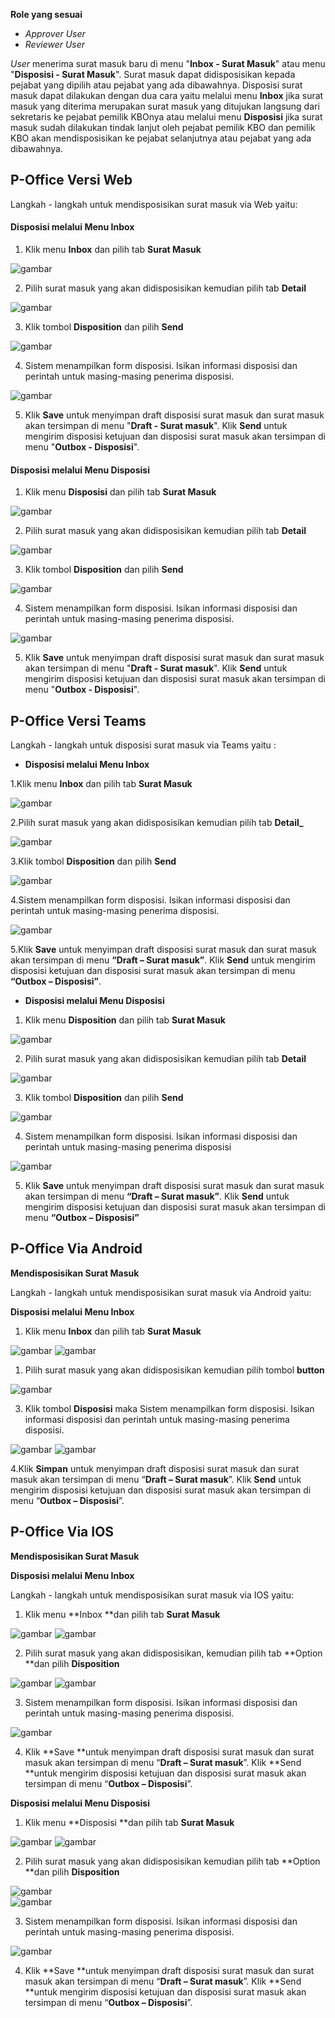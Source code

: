 **Role yang sesuai**

- *Approver User*
- *Reviewer User*

_User_ menerima surat masuk baru di menu "**Inbox - Surat Masuk**" atau menu "**Disposisi - Surat Masuk**". Surat masuk dapat didisposisikan kepada pejabat yang dipilih atau pejabat yang ada dibawahnya. Disposisi surat masuk dapat dilakukan dengan dua cara yaitu melalui menu **Inbox** jika surat masuk yang diterima merupakan surat masuk yang ditujukan langsung dari sekretaris ke pejabat pemilik KBOnya atau melalui menu **Disposisi** jika surat masuk sudah dilakukan tindak lanjut oleh pejabat pemilik KBO dan pemilik KBO akan mendisposisikan ke pejabat selanjutnya atau pejabat yang ada dibawahnya.


## **P-Office Versi Web**

Langkah - langkah untuk mendisposisikan surat masuk via Web yaitu:

####   **Disposisi melalui Menu Inbox**

1.    Klik menu **Inbox** dan pilih tab **Surat Masuk**

![gambar](SuratMasuk/SM_Web/SM22.png)

2.    Pilih surat masuk yang akan didisposisikan kemudian pilih tab **Detail**

![gambar](SuratMasuk/SM_Web/SM23.png)

3.    Klik tombol **Disposition** dan pilih **Send**

![gambar](SuratMasuk/SM_Web/SM24.png)

4.    Sistem menampilkan form disposisi. Isikan informasi disposisi dan perintah untuk masing-masing penerima disposisi.

![gambar](SuratMasuk/SM_Web/SM25.png)

5.    Klik **Save** untuk menyimpan draft disposisi surat masuk dan surat masuk akan tersimpan di menu "**Draft - Surat masuk**". Klik **Send** untuk mengirim disposisi ketujuan dan disposisi surat masuk akan tersimpan di menu "**Outbox - Disposisi**".


####   **Disposisi melalui Menu Disposisi**

1.    Klik menu **Disposisi** dan pilih tab **Surat Masuk**

![gambar](SuratMasuk/SM_Web/SM26.png)

2.    Pilih surat masuk yang akan didisposisikan kemudian pilih tab **Detail**

![gambar](SuratMasuk/SM_Web/SM27.png)

3.    Klik tombol **Disposition** dan pilih **Send**

![gambar](SuratMasuk/SM_Web/SM28.png)

4.    Sistem menampilkan form disposisi. Isikan informasi disposisi dan perintah untuk masing-masing penerima disposisi.

![gambar](SuratMasuk/SM_Web/SM29.png)

5.    Klik **Save** untuk menyimpan draft disposisi surat masuk dan surat masuk akan tersimpan di menu "**Draft - Surat masuk**". Klik **Send** untuk mengirim disposisi ketujuan dan disposisi surat masuk akan tersimpan di menu "**Outbox - Disposisi**".


## **P-Office Versi Teams**

Langkah - langkah untuk disposisi surat masuk via Teams yaitu :

- **Disposisi melalui Menu Inbox**

1.Klik menu **Inbox** dan pilih tab **Surat Masuk**

![gambar](SuratMasuk/SM_Teams/SM25.png)


2.Pilih surat masuk yang akan didisposisikan kemudian pilih tab **Detail_**

![gambar](SuratMasuk/SM_Teams/SM26.png)


3.Klik tombol **Disposition** dan pilih **Send**

![gambar](SuratMasuk/SM_Teams/SM27.png)


4.Sistem menampilkan form disposisi. Isikan informasi disposisi dan perintah untuk masing-masing penerima disposisi.

![gambar](SuratMasuk/SM_Teams/SM28.png)


5.Klik **Save** untuk menyimpan draft disposisi surat masuk dan surat masuk akan tersimpan di menu **“Draft – Surat masuk”**. Klik **Send** untuk mengirim disposisi ketujuan dan disposisi surat masuk akan tersimpan di menu **“Outbox – Disposisi”**.

- **Disposisi melalui Menu Disposisi**

1. Klik menu **Disposition** dan pilih tab **Surat Masuk**

![gambar](SuratMasuk/SM_Teams/SM29.png)


2. Pilih surat masuk yang akan didisposisikan kemudian pilih tab **Detail**

![gambar](SuratMasuk/SM_Teams/SM30.png)


3. Klik tombol **Disposition** dan pilih **Send**

![gambar](SuratMasuk/SM_Teams/SM31.png)


4. Sistem menampilkan form disposisi. Isikan informasi disposisi dan perintah untuk masing-masing penerima disposisi

![gambar](SuratMasuk/SM_Teams/SM32.png)

5. Klik **Save** untuk menyimpan draft disposisi surat masuk dan surat masuk akan tersimpan di menu **“Draft – Surat masuk”**. Klik **Send** untuk mengirim disposisi ketujuan dan disposisi surat masuk akan tersimpan di menu **“Outbox – Disposisi”**

## **P-Office Via Android**

**Mendisposisikan Surat Masuk**

Langkah - langkah untuk mendisposisikan surat masuk via Android yaitu:

**Disposisi melalui Menu Inbox**

1. Klik menu **Inbox** dan pilih tab **Surat Masuk**

![gambar](SuratMasuk/SM_Android/DispoSM/D01.jpg) ![gambar](SuratMasuk/SM_Android/DispoSM/D02.jpg)

1. Pilih surat masuk yang akan didisposisikan kemudian pilih tombol **button**


![gambar](SuratMasuk/SM_Android/DispoSM/D03.jpg)

3. Klik tombol **Disposisi** maka Sistem menampilkan form disposisi. Isikan informasi disposisi dan perintah untuk masing-masing penerima disposisi.

![gambar](SuratMasuk/SM_Android/DispoSM/D04.jpg) ![gambar](SuratMasuk/SM_Android/DispoSM/D05.jpg)

4.Klik **Simpan** untuk menyimpan draft disposisi surat masuk dan surat masuk akan tersimpan di menu “**Draft – Surat masuk**”. Klik **Send** untuk mengirim disposisi ketujuan dan disposisi surat masuk akan tersimpan di menu “**Outbox – Disposisi**”.
   

## **P-Office Via IOS**

**Mendisposisikan Surat Masuk**

**Disposisi melalui Menu Inbox**

Langkah - langkah untuk mendisposisikan surat masuk via IOS yaitu:

1. Klik menu **Inbox **dan pilih tab **Surat Masuk**
   
![gambar](SuratMasuk/SM_IOS/SM-55.png)
![gambar](SuratMasuk/SM_IOS/SM-56.png)

2. Pilih surat masuk yang akan didisposisikan, kemudian pilih tab **Option **dan pilih **Disposition**
   
![gambar](SuratMasuk/SM_IOS/SM-27.png)
![gambar](SuratMasuk/SM_IOS/SM-28.png)

3. Sistem menampilkan form disposisi. Isikan informasi disposisi dan perintah untuk masing-masing penerima disposisi.
   
![gambar](SuratMasuk/SM_IOS/SM-29.png)

4. Klik **Save **untuk menyimpan draft disposisi surat masuk dan surat masuk akan tersimpan di menu “**Draft – Surat masuk**”. Klik **Send **untuk mengirim disposisi ketujuan dan disposisi surat masuk akan tersimpan di menu “**Outbox – Disposisi**”.

**Disposisi melalui Menu Disposisi**

1. Klik menu **Disposisi **dan pilih tab **Surat Masuk**
   
![gambar](SuratMasuk/SM_IOS/SM-30.png)
![gambar](SuratMasuk/SM_IOS/SM-31.png)

2. Pilih surat masuk yang akan didisposisikan kemudian pilih tab **Option **dan pilih **Disposition**
   
![gambar](SuratMasuk/SM_IOS/SM-57.png)   
![gambar](SuratMasuk/SM_IOS/SM-32.png)

3. Sistem menampilkan form disposisi. Isikan informasi disposisi dan perintah untuk masing-masing penerima disposisi.
   
![gambar](SuratMasuk/SM_IOS/SM-33.png) 

4. Klik **Save **untuk menyimpan draft disposisi surat masuk dan surat masuk akan tersimpan di menu “**Draft – Surat masuk**”. Klik **Send **untuk mengirim disposisi ketujuan dan disposisi surat masuk akan tersimpan di menu “**Outbox – Disposisi**”.